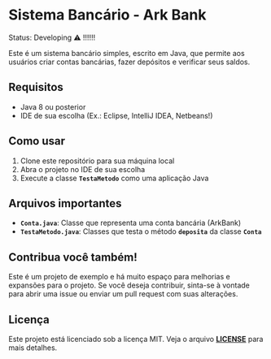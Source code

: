 # Sistema Bancário - Ark Bank

Status: Developing ⚠️ !!!!!!

Este é um sistema bancário simples, escrito em Java, que permite aos usuários criar contas bancárias, fazer depósitos e verificar seus saldos.

## **Requisitos**

- Java 8 ou posterior
- IDE de sua escolha (Ex.: Eclipse, IntelliJ IDEA, Netbeans!)

## **Como usar**

1. Clone este repositório para sua máquina local
2. Abra o projeto no IDE de sua escolha
3. Execute a classe **`TestaMetodo`** como uma aplicação Java

## **Arquivos importantes**

- **`Conta.java`**: Classe que representa uma conta bancária (ArkBank)
- **`TestaMetodo.java`**: Classes que testa o método **`deposita`** da classe **`Conta`**

## **Contribua você também!**

Este é um projeto de exemplo e há muito espaço para melhorias e expansões para o projeto. Se você deseja contribuir, sinta-se à vontade para abrir uma issue ou enviar um pull request com suas alterações.

## **Licença**

Este projeto está licenciado sob a licença MIT. Veja o arquivo **[LICENSE](https://chat.openai.com/chat/LICENSE)** para mais detalhes.
